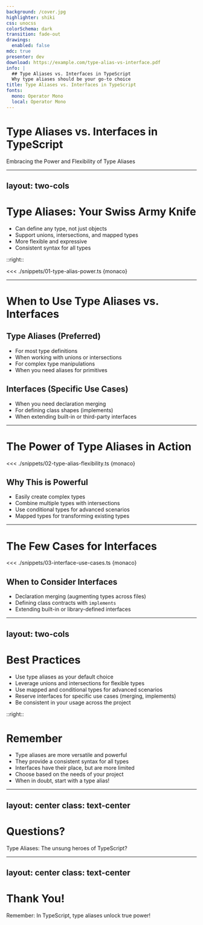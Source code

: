 ```yaml
---
background: /cover.jpg
highlighter: shiki
css: unocss
colorSchema: dark
transition: fade-out
drawings:
  enabled: false
mdc: true
presenter: dev
download: https://example.com/type-alias-vs-interface.pdf
info: |
  ## Type Aliases vs. Interfaces in TypeScript
  Why type aliases should be your go-to choice
title: Type Aliases vs. Interfaces in TypeScript
fonts:
  mono: Operator Mono
  local: Operator Mono
---
```


# Type Aliases vs. Interfaces in TypeScript
Embracing the Power and Flexibility of Type Aliases

<!--
Welcome, TypeScript enthusiasts! Today, we're diving into the world of type definitions, with a focus on why type aliases should be your primary tool.
We'll explore the strengths of type aliases, when to use them, and the few cases where interfaces might still be necessary.
Get ready to revolutionize your TypeScript code with the power of type aliases!
-->

---
layout: two-cols
---

# Type Aliases: Your Swiss Army Knife

<v-clicks>

- Can define any type, not just objects
- Support unions, intersections, and mapped types
- More flexible and expressive
- Consistent syntax for all types

</v-clicks>

::right::

<div v-click>

<<< ./snippets/01-type-alias-power.ts {monaco}

</div>

<!--
Let's start by exploring why type aliases are so powerful in TypeScript.

[click] Type aliases can define any type, not just objects. This versatility is a huge advantage.
[click] They support unions, intersections, and mapped types, giving you incredible flexibility in type design.
[click] Type aliases are more flexible and expressive, allowing you to create complex types with ease.
[click] They provide a consistent syntax for all types, whether you're working with objects, primitives, or complex type expressions.
[click] On the right, we have some examples showcasing the power of type aliases. Notice how we can create a variety of type structures with a single, consistent syntax.
-->

---

# When to Use Type Aliases vs. Interfaces

<div class="grid grid-cols-2 gap-4">
<div>

## Type Aliases (Preferred)

<v-clicks>

- For most type definitions
- When working with unions or intersections
- For complex type manipulations
- When you need aliases for primitives

</v-clicks>

</div>
<div>

<v-click>

## Interfaces (Specific Use Cases)

</v-click>

<v-clicks>

- When you need declaration merging
- For defining class shapes (implements)
- When extending built-in or third-party interfaces

</v-clicks>

</div>
</div>

<!--
Now, let's discuss when to use type aliases versus interfaces.

[click] Type aliases should be your go-to choice for most type definitions. They're more versatile and expressive.
[click] They're particularly useful when working with unions or intersections, which are common in complex TypeScript projects.
[click] For complex type manipulations, type aliases offer more flexibility and power.
[click] When you need to create aliases for primitive types or complex type expressions, type aliases are the way to go.

[click] However, there are a few specific cases where interfaces might still be necessary:
[click] If you need declaration merging, interfaces are your only option. This is useful for augmenting types across multiple files.
[click] When defining shapes for classes to implement, interfaces provide a familiar syntax for OOP developers.
[click] If you're extending built-in or third-party interfaces, you'll need to use interfaces to maintain compatibility.
-->

---

# The Power of Type Aliases in Action

<div class="grid grid-cols-2 gap-4">
<div>

<<< ./snippets/02-type-alias-flexibility.ts {monaco}

</div>
<div>

## Why This is Powerful

<v-clicks>

- Easily create complex types
- Combine multiple types with intersections
- Use conditional types for advanced scenarios
- Mapped types for transforming existing types

</v-clicks>

</div>
</div>

<!--
Let's look at some practical examples of why type aliases are so powerful.

On the left, we have a series of type alias definitions that showcase their flexibility and power.

[click] With type aliases, we can easily create complex types that precisely model our data structures.
[click] We can use intersections to combine multiple types, creating new types that have all the properties of their constituents.
[click] Conditional types allow us to create advanced type logic, selecting types based on conditions.
[click] Mapped types give us the ability to transform existing types, adding modifiers or changing property types systematically.

These capabilities make type aliases incredibly powerful for modeling complex data structures and type relationships in your TypeScript projects.
-->

---

# The Few Cases for Interfaces

<div>

<<< ./snippets/03-interface-use-cases.ts {monaco}

</div>

<div class="mt-4 text-center">
  <carbon-arrow-down class="text-4xl animate-bounce" />
</div>

<div>

## When to Consider Interfaces

<v-clicks>

- Declaration merging (augmenting types across files)
- Defining class contracts with `implements`
- Extending built-in or library-defined interfaces

</v-clicks>

</div>

<!--
While type aliases are generally preferred, let's explore the few cases where interfaces might still be necessary.

In this example, we see some scenarios where interfaces are uniquely useful.

[click] Declaration merging is a feature unique to interfaces. It allows you to add new members to an interface across multiple declarations, which can be useful for augmenting types across different files or modules.
[click] When defining contracts for classes to implement, interfaces provide a familiar and clear syntax, especially for developers coming from object-oriented backgrounds.
[click] If you need to extend built-in interfaces or those defined in third-party libraries, you'll often need to use interfaces to maintain compatibility.

While these use cases exist, they're relatively rare compared to the wide range of scenarios where type aliases excel.
-->

---
layout: two-cols
---

# Best Practices

<v-clicks>

- Use type aliases as your default choice
- Leverage unions and intersections for flexible types
- Use mapped and conditional types for advanced scenarios
- Reserve interfaces for specific use cases (merging, implements)
- Be consistent in your usage across the project

</v-clicks>

::right::

<div class="ml-4">

<v-click>

# Remember

</v-click>

<v-clicks>

- Type aliases are more versatile and powerful
- They provide a consistent syntax for all types
- Interfaces have their place, but are more limited
- Choose based on the needs of your project
- When in doubt, start with a type alias!

</v-clicks>

</div>

<!--
Let's recap some best practices for using type aliases and interfaces in TypeScript.

[click] Make type aliases your default choice for type definitions. They're more flexible and powerful.
[click] Take advantage of unions and intersections to create flexible, expressive types.
[click] For advanced scenarios, don't hesitate to use mapped and conditional types.
[click] Reserve interfaces for specific use cases where you need declaration merging or are defining class contracts.
[click] Whatever approach you choose, be consistent across your project to maintain readability.

[click] Now, let's summarize what we've learned:
[click] Type aliases are more versatile and powerful, capable of handling a wide range of type definitions.
[click] They provide a consistent syntax for all types, from simple primitives to complex type expressions.
[click] While interfaces have their place, they're more limited in their capabilities compared to type aliases.
[click] Your choice should be based on the specific needs of your project and team.
[click] When in doubt, start with a type alias - you can always switch to an interface if a specific use case requires it.
-->

---
layout: center
class: text-center
---

# Questions?

Type Aliases: The unsung heroes of TypeScript?

<!--
We've explored the power of type aliases and the specific cases for interfaces, but our TypeScript journey isn't over yet!
What questions do you have about leveraging type aliases in your projects?
Have you encountered scenarios where type aliases significantly improved your code?
Let's dive into your questions and continue our exploration of TypeScript's type system!
-->

---
layout: center
class: text-center
---

# Thank You!

Remember: In TypeScript, type aliases unlock true power!

<!--
And there you have it, folks! We've journeyed through the realm of type aliases and interfaces in TypeScript, with a focus on the versatility and power of type aliases.

From basic definitions to advanced type manipulations, we've seen how type aliases can make our code more expressive, flexible, and maintainable.

Remember, in the world of TypeScript, choosing type aliases as your primary tool can unlock new levels of type safety and expressiveness in your code!

Thank you for joining me on this type adventure. Now go forth and wield the power of type aliases in your TypeScript projects!

Don't forget to provide feedback on this presentation. Your input helps us improve and create better content for future sessions!
-->
